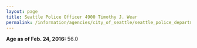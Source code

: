 ```yaml
---
layout: page
title: Seattle Police Officer 4900 Timothy J. Wear
permalink: /information/agencies/city_of_seattle/seattle_police_department/copbook/4900/
---
```


**Age as of Feb. 24, 2016:** 56.0

